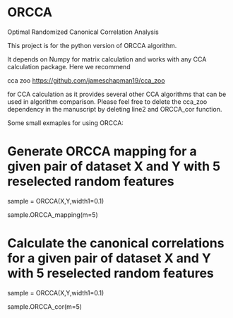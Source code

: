 # ORCCA
Optimal Randomized Canonical Correlation Analysis

This project is for the python version of ORCCA algorithm.

It depends on Numpy for matrix calculation and works with any CCA calculation package. Here we recommend 

cca zoo
https://github.com/jameschapman19/cca_zoo

for CCA calculation as it provides several other CCA algorithms that can be used in algorithm comparison. Please feel free to delete the cca_zoo dependency in the manuscript by deleting line2 and ORCCA_cor function.

Some small exmaples for using ORCCA:

# Generate ORCCA mapping for a given pair of dataset X and Y with 5 reselected random features

sample = ORCCA(X,Y,width1=0.1)

sample.ORCCA_mapping(m=5)

# Calculate the canonical correlations for a given pair of dataset X and Y with 5 reselected random features

sample = ORCCA(X,Y,width1=0.1)

sample.ORCCA_cor(m=5)


